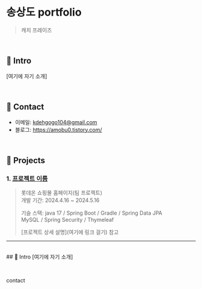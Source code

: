 # 송상도 portfolio
> 캐치 프레이즈

</br>

## 📌 Intro
[여기에 자기 소개]

</br>

## 📌 Contact
- 이메일: kdehgogo104@gmail.com
- 블로그: https://amobu0.tistory.com/

</br>

## 📌 Projects
### 1. [프로젝트 이름](여기에링크걸기)
>롯데온 쇼핑몰 홈페이지(팀 프로젝트)</br>
>개발 기간: 2024.4.16 ~ 2024.5.16
>
>기슬 스택:
>java 17 / Spring Boot / Gradle / Spring Data JPA </br>
>MySQL / Spring Security / Thymeleaf
>
>[프로젝트 상세 설명](여기에 링크 걸기) 참고
>
---



</br>## 📌 Intro
[여기에 자기 소개]

</br>




contact


